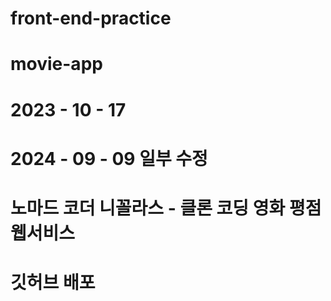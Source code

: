 # front-end-practice
# movie-app
# 2023 - 10 - 17

# 2024 - 09 - 09 일부 수정
# 노마드 코더 니꼴라스 - 클론 코딩 영화 평점 웹서비스
# 깃허브 배포
